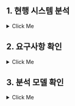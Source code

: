 ## **1. 현행 시스템 분석**
<details><summary>Click Me</summary>
 1. 플랫폼 기능 분석
  > - 플랫폼의 개념
</details>


## **2. 요구사항 확인**
<details><summary>Click Me</summary>
</details>


## **3. 분석 모델 확인**
<details><summary>Click Me</summary>
</details>
